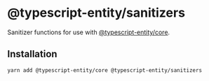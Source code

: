 # @typescript-entity/sanitizers

Sanitizer functions for use with [@typescript-entity/core](https://www.npmjs.com/package/@typescript-entity/core).

## Installation

```shell
yarn add @typescript-entity/core @typescript-entity/sanitizers
```
